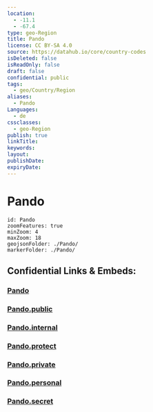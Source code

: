 ```yaml
---
location:
  - -11.1
  - -67.4
type: geo-Region
title: Pando
license: CC BY-SA 4.0
source: https://datahub.io/core/country-codes
isDeleted: false
isReadOnly: false
draft: false
confidential: public
tags:
  - geo/Country/Region
aliases:
  - Pando
Languages:
  - de
cssclasses:
  - geo-Region
publish: true
linkTitle:
keywords:
layout:
publishDate:
expiryDate:
---
```


# Pando

```leaflet
id: Pando
zoomFeatures: true 
minZoom: 4 
maxZoom: 18
geojsonFolder: ./Pando/
markerFolder: ./Pando/
```


## Confidential Links & Embeds: 

### [Pando](/_Standards/Earth/Continent/America~South/Bolivia/departments~Bolivia/Pando.md) 

### [Pando.public](/_public/Earth/Continent/America~South/Bolivia/departments~Bolivia/Pando.public.md) 

### [Pando.internal](/_internal/Earth/Continent/America~South/Bolivia/departments~Bolivia/Pando.internal.md) 

### [Pando.protect](/_protect/Earth/Continent/America~South/Bolivia/departments~Bolivia/Pando.protect.md) 

### [Pando.private](/_private/Earth/Continent/America~South/Bolivia/departments~Bolivia/Pando.private.md) 

### [Pando.personal](/_personal/Earth/Continent/America~South/Bolivia/departments~Bolivia/Pando.personal.md) 

### [Pando.secret](/_secret/Earth/Continent/America~South/Bolivia/departments~Bolivia/Pando.secret.md)


